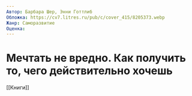 ```yaml
---
Автор: Барбара Шер, Энни Готтлиб
Обложка: https://cv7.litres.ru/pub/c/cover_415/8205373.webp
Жанр: Саморазвитие
Оценка: 
---
```


# Мечтать не вредно. Как получить то, чего действительно хочешь

[[Книги]]
